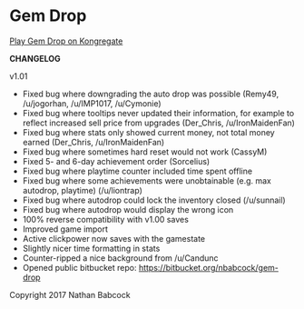 # Gem Drop #

[Play Gem Drop on Kongregate](http://www.kongregate.com/games/excalo/gem-drop)

**CHANGELOG**

v1.01

* Fixed bug where downgrading the auto drop was possible (Remy49, /u/jogorhan, /u/IMP1017, /u/Cymonie)
* Fixed bug where tooltips never updated their information, for example to reflect increased sell price from upgrades (Der_Chris, /u/IronMaidenFan)
* Fixed bug where stats only showed current money, not total money earned (Der_Chris, /u/IronMaidenFan)
* Fixed bug where sometimes hard reset would not work (CassyM)
* Fixed 5- and 6-day achievement order (Sorcelius)
* Fixed bug where playtime counter included time spent offline
* Fixed bug where some achievements were unobtainable (e.g. max autodrop, playtime) (/u/liontrap)
* Fixed bug where autodrop could lock the inventory closed (/u/sunnail)
* Fixed bug where autodrop would display the wrong icon
* 100% reverse compatibility with v1.00 saves
* Improved game import
* Active clickpower now saves with the gamestate
* Slightly nicer time formatting in stats
* Counter-ripped a nice background from /u/Candunc
* Opened public bitbucket repo: https://bitbucket.org/nbabcock/gem-drop

Copyright 2017 Nathan Babcock